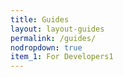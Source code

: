 ```yaml
---
title: Guides
layout: layout-guides
permalink: /guides/
nodropdown: true
item_1: For Developers1
---
```

